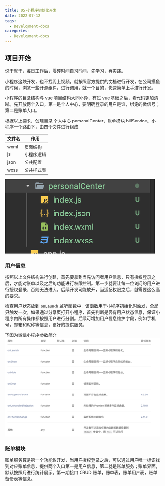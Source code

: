 ```yaml
---
title: 05-小程序初始化开发
date: 2022-07-12
tags:
  - Development-docs
categories:
  - Development-docs
---
```


## 项目开始

说干就干，每日工作后，零碎时间自习时间，先学习，再实践。

小程序这块开发，也不找网上视频，就按照官方提供的文档进行开发，在公司摸鱼的时候，浏览一些开源组件，进行调用，就一个目的，快速简单上手进行开发。

小程序的目录结构与 vue 项目结构大同小异，有过 vue 基础之后，看代码更加清晰。先开放两个入口，第一是个人中心，要明确登录的用户是谁，绑定的微信号；第二是账单入口。

根据以上要求，创建目录 个人中心 personalCenter，账单模块 billService。小程序一个路由下，由四个文件进行组成

| 文件名 | 作用       |
| ------ | ---------- |
| wxml   | 页面结构   |
| js     | 小程序逻辑 |
| json   | 公共配置   |
| wxss   | 公共样式表 |

![personalCenter](../../assets/docsImages/miniServer/personalCenter.png)

### 用户信息

按照以上文件结构进行创建，首先要拿到当先访问者用户信息，只有授权登录之后，才能对账单以及之后的功能进行权限控制。第一步就要让每一位访问的用户进行授权登录，否则无法进入。后续开发可能放开，当适配权限之后，就需要这么高的要求。

检查用户状态放到 `onLaunch` 监听函数中，该函数用于小程序初始化时触发，全局只触发一次。如果通过分享页打开小程序，首先判断是否有用户状态信息，保证小程序内所有操作都按照用户进行分割。后续可增加用户信息维护字段，例如手机号，邮箱和昵称等信息，更好的提供服务。

下图为微信小程序参数简介
![miniServer](../../assets/docsImages/miniServer/miniServer.png)

### 账单模块

账单服务算是第一个功能性开发，当用户授权登录之后，可以通过用户唯一标识找到对应账单信息，提供两个入口第一是用户信息，第二就是账单服务；账单界面，默认按照月进行统计展示。第一期接口 CRUD 账单，账单表，账单用户表，账单备份表等信息。
